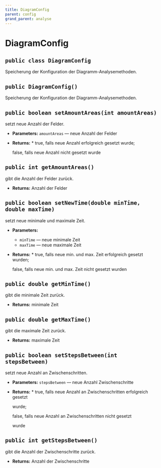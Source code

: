 ```yaml
---
title: DiagramConfig
parent: config
grand_parent: analyse
---
```


# DiagramConfig


## `public class DiagramConfig`

Speicherung der Konfiguration der Diagramm-Analysemethoden.

## `public DiagramConfig()`

Speicherung der Konfiguration der Diagramm-Analysemethoden.

## `public boolean setAmountAreas(int amountAreas)`

setzt neue Anzahl der Felder.

 * **Parameters:** `amountAreas` — neue Anzahl der Felder
 * **Returns:** *         true, falls neue Anzahl erfolgreich gesetzt wurde;

     false, falls neue Anzahl nicht gesetzt wurde

## `public int getAmountAreas()`

gibt die Anzahl der Felder zurück.

 * **Returns:** Anzahl der Felder

## `public boolean setNewTime(double minTime, double maxTime)`

setzt neue minimale und maximale Zeit.

 * **Parameters:**
   * `minTime` — neue minimale Zeit
   * `maxTime` — neue maximale Zeit
 * **Returns:** *         true, falls neue min. und max. Zeit erfolgreich gesetzt wurden;

     false, falls neue min. und max. Zeit nicht gesetzt wurden

## `public double getMinTime()`

gibt die minimale Zeit zurück.

 * **Returns:** minimale Zeit

## `public double getMaxTime()`

gibt die maximale Zeit zurück.

 * **Returns:** maximale Zeit

## `public boolean setStepsBetween(int stepsBetween)`

setzt neue Anzahl an Zwischenschritten.

 * **Parameters:** `stepsBetween` — neue Anzahl Zwischenschritte
 * **Returns:** *         true, falls neue Anzahl an Zwischenschritten erfolgreich gesetzt

     wurde;

     false, falls neue Anzahl an Zwischenschritten nicht gesetzt

     wurde

## `public int getStepsBetween()`

gibt die Anzahl der Zwischenschritte zurück.

 * **Returns:** Anzahl der Zwischenschritte
